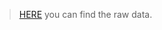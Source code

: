 >[HERE](https://osf.io/spmrq/?view_only=dfd16c89a6474e9f8a0299de1bbcde0a) you can find the raw data. 
